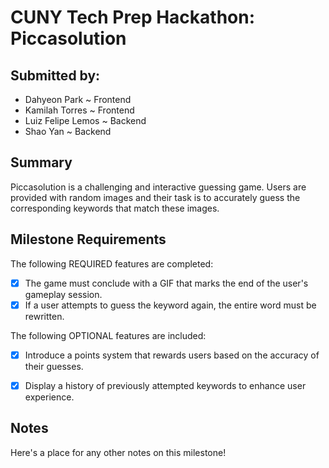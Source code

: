 # CUNY Tech Prep Hackathon: Piccasolution

## Submitted by:
- Dahyeon Park ~ Frontend
- Kamilah Torres ~ Frontend
- Luiz Felipe Lemos ~ Backend
- Shao Yan ~ Backend


## Summary

Piccasolution is a challenging and interactive guessing game. Users are provided with random images and their task is to accurately guess the corresponding keywords that match these images.

## Milestone Requirements

The following REQUIRED features are completed:

- [x] The game must conclude with a GIF that marks the end of the user's gameplay session.
- [x] If a user attempts to guess the keyword again, the entire word must be rewritten. 

The following OPTIONAL features are included:

- [x] Introduce a points system that rewards users based on the accuracy of their guesses.
- [x] Display a history of previously attempted keywords to enhance user experience. 


## Notes

Here's a place for any other notes on this milestone!
